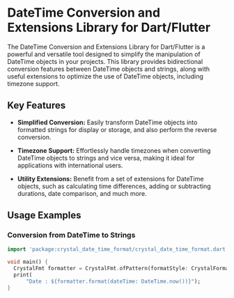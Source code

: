 # DateTime Conversion and Extensions Library for Dart/Flutter

The DateTime Conversion and Extensions Library for Dart/Flutter is a powerful and versatile tool
designed to simplify the manipulation of DateTime objects in your projects. This library provides
bidirectional conversion features between DateTime objects and strings, along with useful extensions
to optimize the use of DateTime objects, including timezone support.

## Key Features

- **Simplified Conversion:** Easily transform DateTime objects into formatted strings for display or
  storage, and also perform the reverse conversion.

- **Timezone Support:** Effortlessly handle timezones when converting DateTime objects to strings
  and vice versa, making it ideal for applications with international users.

- **Utility Extensions:** Benefit from a set of extensions for DateTime objects, such as calculating
  time differences, adding or subtracting durations, date comparison, and much more.

## Usage Examples

### Conversion from DateTime to Strings

```dart
import 'package:crystal_date_time_format/crystal_date_time_format.dart';

void main() {
  CrystalFmt formatter = CrystalFmt.ofPattern(formatStyle: CrystalFormatStyle.DMY);
  print(
      "Date : ${formatter.format(dateTime: DateTime.now())}");
}
```
